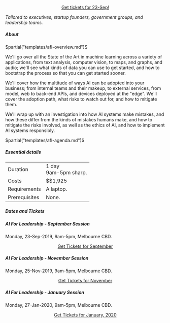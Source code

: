 <p> <center> 
<a class="btn" href="https://events.humanitix.com.au/braneshop-ai-for-leadership">Get tickets for 23-Sep!</a> </center> </p>

<p> <em>Tailored to executives, startup founders, government groups, and
leadership teams.</em> </p>

<h5>About</h5>

$partial("templates/afl-overview.md")$

<p> We'll go over all the State of the Art in machine learning across a
variety of applications, from text analysis, computer vision, to maps, and
graphs, and audio; we'll see what kinds of data you can use to get started,
and how to bootstrap the process so that you can get started sooner. </p>

<p> We'll cover how the multitude of ways AI can be adopted into your
business; from internal teams and their makeup, to external services, from
model, web to back-end APIs, and devices deployed at the "edge". We'll cover
the adoption path, what risks to watch out for, and how to mitigate them. </p>

<p> We'll wrap up with an investigation into how AI systems make mistakes, and
how these differ from the kinds of mistakes humans make, and how to mitigate
the risks involved, as well as the ethics of AI, and how to implement AI
systems responsibly. </p>

$partial("templates/afl-agenda.md")$

<h5>Essential details</h5>
<table class="details" boder="0" cellspacing="0">
<tr>  <td class="item">  Duration </td>
      <td class="value"> 1 day
      <br /> 9am-5pm sharp. </td>
</tr>
<tr>  <td class="item">  Costs    </td>
      <td class="value"> 
        $$1,925
      </td>
</tr>
<!--
<tr>  <td class="item">  Dates </td>
      <td class="value"> 
        Monday, 23rd of September, 2019.
      </td>
</tr>
-->
<tr>  <td class="item">  Requirements </td>
      <td class="value"> 
      A laptop.
      </td>
</tr>
<tr> <td class="item"> Prerequisites </td>
     <td class="value">
     None.
     </td>
</table>

<p></p>

<h5>Dates and Tickets</h5>
<div class="events">
	<div class="event">
		<h5> AI For Leadership - September Session </h5>
		<p>Monday, 23-Sep-2019, 9am-5pm, Melbourne CBD.
        </p>
		<div>
    <p><center><a class="btn" href="https://events.humanitix.com.au/braneshop-ai-for-leadership">Get Tickets for September</a></center></p>
		</div>
	</div>
	<div class="event">
		<h5> AI For Leadership - November Session </h5>
		<p>Monday, 25-Nov-2019, 9am-5pm, Melbourne CBD.
        </p>
		<div>
    <p><center><a class="btn" href="https://events.humanitix.com.au/braneshop-ai-for-leadership-november">Get Tickets for November</a></center></p>
		</div>
	</div>
	<div class="event">
		<h5> AI For Leadership - January Session </h5>
		<p>Monday, 27-Jan-2020, 9am-5pm, Melbourne CBD.
        </p>
		<div>
    <p><center><a class="btn" href="https://events.humanitix.com.au/braneshop-ai-for-leadership-january">Get Tickets for January, 2020</a></center></p>
		</div>
	</div>


</div>

<!--
<p> <center> 
<a class="btn" href="https://events.humanitix.com.au/braneshop-ai-for-leadership">Get tickets!</a> </center> </p>

<p> <center> <a class="btn" href="https://noonvandersilk.typeform.com/to/qOzalz">Express Interest</a> or
  <a class="btn" href="/contact.html">Get in contact</a> </center> </p>
</center> </p>
-->

